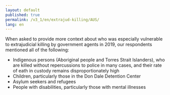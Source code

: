 ```yaml
---
layout: default
published: true
permalink: /v3_1/en/extrajud-killing/AUS/
lang: en
---
```

When asked to provide more context about who was especially vulnerable to extrajudicial killing by government agents in 2019, our respondents mentioned all of the following: 

- Indigenous persons (Aboriginal people and Torres Strait Islanders), who are killed without repercussions to police in many cases, and their rate of eath in custody remains disproportionately high 
- Children, particularly those in the Don Dale Detention Center 
- Asylum seekers and refugees 
- People with disabilities, particularly those with mental illnesses
